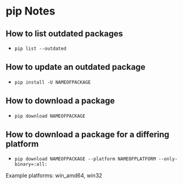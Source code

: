 # pip Notes

## How to list outdated packages

- `pip list --outdated`

## How to update an outdated package

- `pip install -U NAMEOFPACKAGE`

## How to download a package

- `pip download NAMEOFPACKAGE`

## How to download a package for a differing platform

- `pip download NAMEOFPACKAGE --platform NAMEOFPLATFORM --only-binary=:all:`

Example platforms: win_amd64, win32
